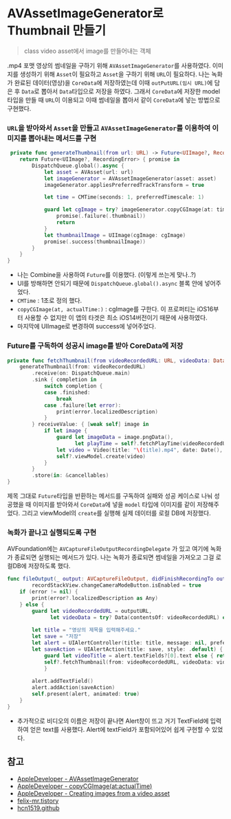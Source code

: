 # AVAssetImageGenerator로 Thumbnail 만들기
> class 
> video asset에서 image를 만들어내는 객체

.mp4 포맷 영상의 썸네일을 구하기 위해 `AVAssetImageGenerator`를 사용하였다.
이미지를 생성하기 위해 `Asset`이 필요하고 `Asset`을 구하기 위해 `URL`이 필요하다.
나는 녹화가 완료된 데이터(영상)을 `CoreData`에 저장하였는데 이때 `outPutURL(임시 URL)`에 담은 후 `Data`로 뽑아서 `Data`타입으로 저장을 하였다.
그래서 `CoreData`에 저장한 model 타입을 만들 때 `URL`이 이용되고 이때 썸네일을 뽑아서 같이 `CoreData`에 넣는 방법으로 구현했다.

### `URL`을 받아와서 `Asset`을 만들고 `AVAssetImageGenerator`를 이용하여 이미지를 뽑아내는 메서드를 구현

```swift
 private func generateThumbnail(from url: URL) -> Future<UIImage?, RecordingError> {
    return Future<UIImage?, RecordingError> { promise in
        DispatchQueue.global().async {
            let asset = AVAsset(url: url)
            let imageGenerator = AVAssetImageGenerator(asset: asset)
            imageGenerator.appliesPreferredTrackTransform = true

            let time = CMTime(seconds: 1, preferredTimescale: 1)

            guard let cgImage = try? imageGenerator.copyCGImage(at: time, actualTime: nil) else {
                promise(.failure(.thumbnail))
                return
            }
            let thumbnailImage = UIImage(cgImage: cgImage)
            promise(.success(thumbnailImage))
        }
    }
}
```

- 나는 Combine을 사용하여 `Future`를 이용했다. (이렇게 쓰는게 맞나..?)
- UI를 방해하면 안되기 때문에 `DispatchQueue.global().async` 블록 안에 넣어주었다.
- `CMTime` : 1초로 정의 했다.
- `copyCGImage(at, actualTime:)` : cgImage를 구한다. 이 프로퍼티는 iOS16부터 사용할 수 없지만 이 앱의 타겟은 최소 iOS14버전이기 때문에 사용하였다.
- 마지막에 UIImage로 변경하여 success에 넣어주었다.


### Future를 구독하여 성공시 image를 받아 CoreData에 저장

```swift
private func fetchThumbnail(from videoRecordedURL: URL, videoData: Data, title: String) {
    generateThumbnail(from: videoRecordedURL)
        .receive(on: DispatchQueue.main)
        .sink { completion in
            switch completion {
            case .finished:
                break
            case .failure(let error):
                print(error.localizedDescription)
            }
        } receiveValue: { [weak self] image in
            if let image {
                guard let imageData = image.pngData(),
                      let playTime = self?.fetchPlayTime(videoRecordedURL.absoluteString) else { return }
                let video = Video(title: "\(title).mp4", date: Date(), savedVideo: videoData, thumbnailImage: imageData, playTime: playTime)
                self?.viewModel.create(video)
            }
        }
        .store(in: &cancellables)
}
```

제목 그대로 `Future`타입을 반환하는 메서드를 구독하여 실패와 성공 케이스로 나눠 성공했을 때 이미지를 받아와서 `CoreData`에 넣을 `model` 타입에 이미지를 같이 저장해주었다.
그리고 viewModel의 `create`를 실행해 실제 데이터를 로컬 DB에 저장했다.


### 녹화가 끝나고 실행되도록 구현

AVFoundation에는 `AVCaptureFileOutputRecordingDelegate` 가 있고 여기에 녹화가 종료되면 실행되는 메서드가 있다. 나는 녹화가 종료되면 썸네일을 가져오고 그걸 로컬DB에 저장하도록 했다.

```swift
func fileOutput(_ output: AVCaptureFileOutput, didFinishRecordingTo outputFileURL: URL, from connections: [AVCaptureConnection], error: Error?) {
        recordStackView.changeCameraModeButton.isEnabled = true
    if (error != nil) {
        print(error?.localizedDescription as Any)
    } else {
        guard let videoRecordedURL = outputURL,
              let videoData = try? Data(contentsOf: videoRecordedURL) else { return }
            
        let title = "영상의 제목을 입력해주세요."
        let save = "저장"
        let alert = UIAlertController(title: title, message: nil, preferredStyle: .alert)
        let saveAction = UIAlertAction(title: save, style: .default) { [weak self] _ in
            guard let videoTitle = alert.textFields?[0].text else { return }
            self?.fetchThumbnail(from: videoRecordedURL, videoData: videoData, title: videoTitle)
            }
            
        alert.addTextField()
        alert.addAction(saveAction)
        self.present(alert, animated: true)
    }
}
```

- 추가적으로 비디오의 이름은 저장이 끝나면 Alert창이 뜨고 거기 TextField에 입력하여 얻은 text를 사용했다. Alert에 textField가 포함되어있어 쉽게 구현할 수 있었다.


## 참고
- [AppleDeveloper - AVAssetImageGenerator](https://developer.apple.com/documentation/avfoundation/avassetimagegenerator)
- [AppleDeveloper - copyCGImage(at:actualTime)](https://developer.apple.com/documentation/avfoundation/avassetimagegenerator/1387303-copycgimage)
- [AppleDeveloper - Creating images from a video asset](https://developer.apple.com/documentation/avfoundation/media_reading_and_writing/creating_images_from_a_video_asset)
- [felix-mr.tistory](https://felix-mr.tistory.com/4)
- [hcn1519.github](https://hcn1519.github.io/articles/2018-05/avfoundationthumbnail)
